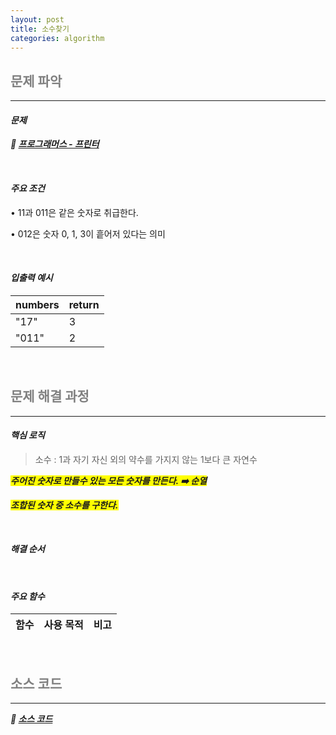```yaml
---
layout: post
title: 소수찾기
categories: algorithm
---
```


## <span style="color:gray">문제 파악</span>

---

#### ***문제***

***🔖 [프로그래머스 - 프린터](https://school.programmers.co.kr/learn/courses/30/lessons/42839)***

<br>

#### ***주요 조건***

• 11과 011은 같은 숫자로 취급한다.

• 012은 숫자 0, 1, 3이 흩어저 있다는 의미

<br>

#### ***입출력 예시***

|numbers|return|
|-------|------|
|"17"|3|
|"011"|2|


<br>

## <span style="color:gray">문제 해결 과정</span>

---

#### ***핵심 로직***

> 소수 : 1과 자기 자신 외의 약수를 가지지 않는 1보다 큰 자연수

***<span style="background-color:yellow">주어진 숫자로 만들수 있는 모든 숫자를 만든다. ➡️ 순열</span>***

***<span style="background-color:yellow">조합된 숫자 중 소수를 구한다.</span>***

<br>

#### ***해결 순서***

<br>

#### ***주요 함수***

|함수|사용 목적|비고|
|----|---------|----|

<br>

## <span style="color:gray">소스 코드</span>

---

***🔖 [소스 코드]()***

```java
```